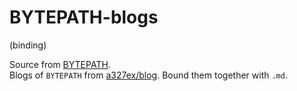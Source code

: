 # BYTEPATH-blogs
 (binding)

Source from [BYTEPATH](https://github.com/a327ex/BYTEPATH).  
Blogs of `BYTEPATH` from [a327ex/blog](https://github.com/a327ex/blog). Bound them together with `.md`.